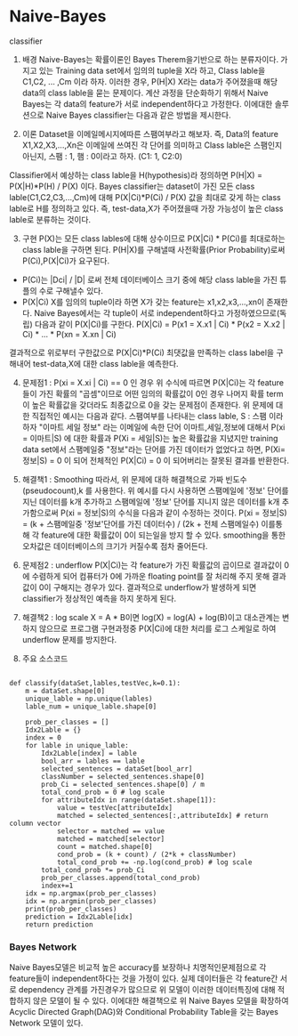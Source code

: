 # Naive-Bayes
classifier

1. 배경
Naive-Bayes는 확률이론인 Bayes Therem을기반으로 하는 분류자이다.
가지고 있는 Training data set에서 임의의 tuple을 X라 하고,
Class lable을 C1,C2, ... ,Cm 이라 하자.
이러한 경우, P(H|X) X라는 data가 주어졌을때 해당 data의 class lable을 묻는 문제이다. 
계산 과정을 단순화하기 위해서 Naive Bayes는 각 data의 feature가 서로 independent하다고 가정한다.
이에대한 솔루션으로 Naive Bayes classifier는 다음과 같은 방법을 제시한다.

2. 이론
Dataset을 이메일메시지에따른 스팸여부라고 해보자.
즉, Data의 feature X1,X2,X3,...,Xn은 이메일에 쓰여진 각 단어를 의미하고
Class lable은 스팸인지 아닌지, 스팸 : 1, 햄 : 0이라고 하자. (C1: 1, C2:0)

Classifier에서 예상하는 class lable을 H(hypothesis)라 정의하면
P(H|X) = P(X|H)*P(H) / P(X) 이다.
Bayes classifier는 dataset이 가진 모든 class lable(C1,C2,C3,...,Cm)에 대해
P(X|Ci)*P(Ci) / P(X) 값을 최대로 갖게 하는 class lable로 H를 정의하고 있다.
즉, test-data,X가 주어졌을때 가장 가능성이 높은 class lable로 분류하는 것이다.

3. 구현
P(X)는 모든 class lables에 대해 상수이므로 P(X|Ci) * P(Ci)를 최대로하는 class lable을 구하면 된다.
P(H|X)를 구해낼때 사전확률(Prior Probability)로써 P(Ci),P(X|Ci)가 요구된다.
- P(Ci)는 |Dci| / |D| 로써 전체 데이터베이스 크기 중에 해당 class lable을 가진 튜플의 수로 구해낼수 있다.
- P(X|Ci)
X를 임의의 tuple이라 하면 X가 갖는 feature는 x1,x2,x3,...,xn이 존재한다.
Naive Bayes에서는 각 tuple이 서로 independent하다고 가정하였으므로(독립) 다음과 같이 P(X|Ci)를 구한다.
P(X|Ci) = P(x1 = X.x1 | Ci) * P(x2 = X.x2 | Ci) * ... * P(xn = X.xn | Ci)

결과적으로 위로부터 구한값으로 P(X|Ci)*P(Ci) 최댓값을 만족하는 class label을 구해내어
test-data,X에 대한 class lable을 예측한다.

4. 문제점1 : P(xi = X.xi | Ci) == 0 인 경우
위 수식에 따르면 P(X|Ci)는 각 feature들이 가진 확률의 "곱셈"이므로 어떤 임의의 확률값이 0인 경우 나머지 확률 term이 높은 확률값을 갖더라도 최종값으로 0을 갖는 문제점이 존재한다.
위 문제에 대한 직접적인 예시는 다음과 같다. 스팸여부를 나타내는 class lable, S : 스팸 이라 하자
"이마트 세일 정보" 라는 이메일에 속한 단어 이마트,세일,정보에 대해서 P(xi = 이마트|S) 에 대한 확률과 P(Xi = 세일|S)는 높은 확률값을 지녔지만 training data set에서 스팸메일중 "정보"라는 단어를 가진 데이터가 없었다고 하면,
P(Xi= 정보|S) = 0 이 되어 전체적인 P(X|Ci) = 0 이 되어버리는 잘못된 결과를 반환한다.

5. 해결책1 : Smoothing
따라서, 위 문제에 대하 해결책으로 가짜 빈도수(pseudocount),k 를 사용한다.
위 예시를 다시 사용하면 스팸메일에 '정보' 단어를 지닌 데이터를 k개 추가하고 스팸메일에 '정보' 단어를 지니지 않은 데이터를 k개 추가함으로써 P(xi = 정보|S)의 수식을 다음과 같이 수정하는 것이다.
P(xi = 정보|S) = (k + 스팸메일중 '정보'단어를 가진 데이터수)  / (2k + 전체 스팸메일수)
이를통해 각 feature에 대한 확률값이 0이 되는일을 방지 할 수 있다.
smoothing을 통한 오차값은 데이터베이스의 크기가 커질수록 점차 줄어든다.

6. 문제점2 : underflow
P(X|Ci)는 각 feature가 가진 확률값의 곱이므로 결과값이 0에 수렴하게 되어 컴퓨터가 0에 가까운 floating point를 잘 처리해 주지 못해 결과값이 0이 구해지는 경우가 있다. 결과적으로 underflow가 발생하게 되면 classifier가 정상적인 예측을 하지 못하게 된다.

7. 해결책2 : log scale
X = A * B이면
log(X) = log(A) + log(B)이고 대소관계는 변하지 않으므로 프로그램 구현과정중 P(X|Ci)에 대한 처리를 로그 스케일로 하여 underflow 문제를 방지한다.

8. 주요 소스코드
<pre><code>
def classify(dataSet,lables,testVec,k=0.1):
    m = dataSet.shape[0]
    unique_lable = np.unique(lables)
    lable_num = unique_lable.shape[0]
    
    prob_per_classes = []
    Idx2Lable = {}
    index = 0
    for lable in unique_lable:
        Idx2Lable[index] = lable
        bool_arr = lables == lable
        selected_sentences = dataSet[bool_arr]
        classNumber = selected_sentences.shape[0]
        prob_Ci = selected_sentences.shape[0] / m
        total_cond_prob = 0 # log scale
        for attributeIdx in range(dataSet.shape[1]):
            value = testVec[attributeIdx]
            matched = selected_sentences[:,attributeIdx] # return column vector
            selector = matched == value
            matched = matched[selector]
            count = matched.shape[0]
            cond_prob = (k + count) / (2*k + classNumber)
            total_cond_prob += -np.log(cond_prob) # log scale
        total_cond_prob *= prob_Ci
        prob_per_classes.append(total_cond_prob)
        index+=1
    idx = np.argmax(prob_per_classes)
    idx = np.argmin(prob_per_classes)
    print(prob_per_classes)
    prediction = Idx2Lable[idx]
    return prediction
</code></pre>

### Bayes Network
Naive Bayes모델은 비교적 높은 accuracy를 보장하나 치명적인문제점으로 각 feature들이 independent하다는 것을 가정이 있다. 실제 데이터들은 각 feature간 서로 dependency 관계를 가진경우가 많으므로 위 모델이 이러한 데이터특징에 대해 적합하지 않은 모델이 될 수 있다. 이에대한 해결책으로 위 Naive Bayes 모델을 확장하여 Acyclic Directed Graph(DAG)와 Conditional Probability Table을 갖는 Bayes Network 모델이 있다.


